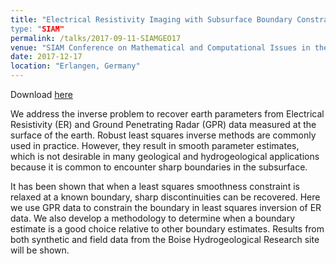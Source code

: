 ```yaml
---
title: "Electrical Resistivity Imaging with Subsurface Boundary Constraints: talks
type: "SIAM"
permalink: /talks/2017-09-11-SIAMGEO17
venue: "SIAM Conference on Mathematical and Computational Issues in the Geosciences"
date: 2017-12-17
location: "Erlangen, Germany"
---
```


Download [here](https://jodimead.github.io/files/talks/mead.pptx)

We address the inverse problem to recover earth parameters from Electrical Resistivity (ER) and Ground Penetrating Radar (GPR) data measured at the surface of the earth. Robust
least squares inverse methods are commonly used in practice. However, they result in smooth parameter estimates, which is not desirable in many geological and hydrogeological applications because it is common to encounter sharp boundaries in the subsurface.

It has been shown that when a least squares smoothness constraint is relaxed at a known boundary, sharp discontinuities can be recovered. Here we use GPR data to constrain
the boundary in least squares inversion of ER data. We also develop a methodology to determine when a boundary estimate is a good choice relative to other boundary estimates.
Results from both synthetic and field data from the Boise Hydrogeological Research site will be shown.

